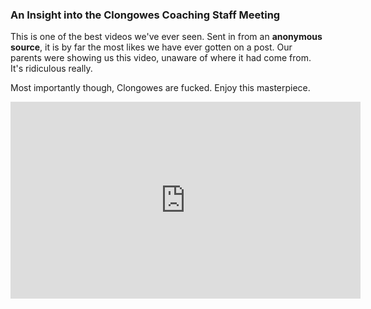 <html>
<body>
  <h3>An Insight into the Clongowes Coaching Staff Meeting</h3>
  <p>This is one of the best videos we've ever seen. Sent in from an <strong>anonymous source</strong>, it is by far the most likes we have ever gotten on a post. Our parents were showing us this video, unaware of where it had come from. It's ridiculous really.</p>
  <p>Most importantly though, Clongowes are fucked. <!--<a href="/video-1583606595.mp4" download>-->Enjoy this masterpiece.</p>
  <!--video> 
    <!--<source src="/video-1583606595.mp4" type="video/mp4; codecs='avc1.42E01E, mp4a.40.2'">-->
    <iframe width="560" height="315" src="https://www.youtube.com/embed/FuUiV7P2P8Y" frameborder="0" allow="accelerometer; autoplay; encrypted-media; gyroscope; picture-in-picture" allowfullscreen></iframe>
    <!--<source src="/video-1583606595.ogv" type="video/ogg; codecs='theora, vorbis'">>
  </video-->
</body>
</html>
